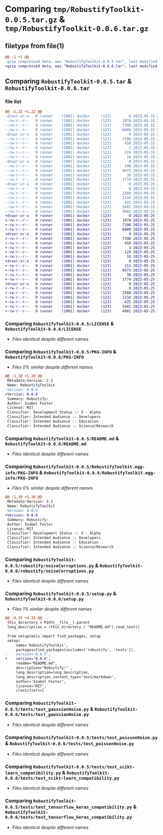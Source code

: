 # Comparing `tmp/RobustifyToolkit-0.0.5.tar.gz` & `tmp/RobustifyToolkit-0.0.6.tar.gz`

## filetype from file(1)

```diff
@@ -1 +1 @@
-gzip compressed data, was "RobustifyToolkit-0.0.5.tar", last modified: Mon May 15 21:51:13 2023, max compression
+gzip compressed data, was "RobustifyToolkit-0.0.6.tar", last modified: Thu May 25 14:05:15 2023, max compression
```

## Comparing `RobustifyToolkit-0.0.5.tar` & `RobustifyToolkit-0.0.6.tar`

### file list

```diff
@@ -1,22 +1,22 @@
-drwxr-xr-x   0 runner    (1001) docker     (123)        0 2023-05-15 21:51:13.736257 RobustifyToolkit-0.0.5/
--rw-r--r--   0 runner    (1001) docker     (123)     1070 2023-05-15 21:51:04.000000 RobustifyToolkit-0.0.5/LICENSE
--rw-r--r--   0 runner    (1001) docker     (123)     7398 2023-05-15 21:51:13.736257 RobustifyToolkit-0.0.5/PKG-INFO
--rw-r--r--   0 runner    (1001) docker     (123)     6809 2023-05-15 21:51:04.000000 RobustifyToolkit-0.0.5/README.md
-drwxr-xr-x   0 runner    (1001) docker     (123)        0 2023-05-15 21:51:13.736257 RobustifyToolkit-0.0.5/RobustifyToolkit.egg-info/
--rw-r--r--   0 runner    (1001) docker     (123)     7398 2023-05-15 21:51:13.000000 RobustifyToolkit-0.0.5/RobustifyToolkit.egg-info/PKG-INFO
--rw-r--r--   0 runner    (1001) docker     (123)      458 2023-05-15 21:51:13.000000 RobustifyToolkit-0.0.5/RobustifyToolkit.egg-info/SOURCES.txt
--rw-r--r--   0 runner    (1001) docker     (123)        1 2023-05-15 21:51:13.000000 RobustifyToolkit-0.0.5/RobustifyToolkit.egg-info/dependency_links.txt
--rw-r--r--   0 runner    (1001) docker     (123)      124 2023-05-15 21:51:13.000000 RobustifyToolkit-0.0.5/RobustifyToolkit.egg-info/requires.txt
--rw-r--r--   0 runner    (1001) docker     (123)       16 2023-05-15 21:51:13.000000 RobustifyToolkit-0.0.5/RobustifyToolkit.egg-info/top_level.txt
-drwxr-xr-x   0 runner    (1001) docker     (123)        0 2023-05-15 21:51:13.736257 RobustifyToolkit-0.0.5/robustify/
--rw-r--r--   0 runner    (1001) docker     (123)      190 2023-05-15 21:51:04.000000 RobustifyToolkit-0.0.5/robustify/__init__.py
--rw-r--r--   0 runner    (1001) docker     (123)     9473 2023-05-15 21:51:04.000000 RobustifyToolkit-0.0.5/robustify/noiseCorruptions.py
--rw-r--r--   0 runner    (1001) docker     (123)       38 2023-05-15 21:51:13.736257 RobustifyToolkit-0.0.5/setup.cfg
--rw-r--r--   0 runner    (1001) docker     (123)     1774 2023-05-15 21:51:04.000000 RobustifyToolkit-0.0.5/setup.py
-drwxr-xr-x   0 runner    (1001) docker     (123)        0 2023-05-15 21:51:13.736257 RobustifyToolkit-0.0.5/tests/
--rw-r--r--   0 runner    (1001) docker     (123)        0 2023-05-15 21:51:04.000000 RobustifyToolkit-0.0.5/tests/__init__.py
--rw-r--r--   0 runner    (1001) docker     (123)     2560 2023-05-15 21:51:04.000000 RobustifyToolkit-0.0.5/tests/test_gaussianNoise.py
--rw-r--r--   0 runner    (1001) docker     (123)     1134 2023-05-15 21:51:04.000000 RobustifyToolkit-0.0.5/tests/test_poissonNoise.py
--rw-r--r--   0 runner    (1001) docker     (123)      425 2023-05-15 21:51:04.000000 RobustifyToolkit-0.0.5/tests/test_sampling.py
--rw-r--r--   0 runner    (1001) docker     (123)     5681 2023-05-15 21:51:04.000000 RobustifyToolkit-0.0.5/tests/test_scikt-learn_compatibility.py
--rw-r--r--   0 runner    (1001) docker     (123)     4901 2023-05-15 21:51:04.000000 RobustifyToolkit-0.0.5/tests/test_tensorflow_keras_compatibility.py
+drwxr-xr-x   0 runner    (1001) docker     (123)        0 2023-05-25 14:05:15.556310 RobustifyToolkit-0.0.6/
+-rw-r--r--   0 runner    (1001) docker     (123)     1070 2023-05-25 14:05:05.000000 RobustifyToolkit-0.0.6/LICENSE
+-rw-r--r--   0 runner    (1001) docker     (123)     7398 2023-05-25 14:05:15.556310 RobustifyToolkit-0.0.6/PKG-INFO
+-rw-r--r--   0 runner    (1001) docker     (123)     6809 2023-05-25 14:05:05.000000 RobustifyToolkit-0.0.6/README.md
+drwxr-xr-x   0 runner    (1001) docker     (123)        0 2023-05-25 14:05:15.556310 RobustifyToolkit-0.0.6/RobustifyToolkit.egg-info/
+-rw-r--r--   0 runner    (1001) docker     (123)     7398 2023-05-25 14:05:15.000000 RobustifyToolkit-0.0.6/RobustifyToolkit.egg-info/PKG-INFO
+-rw-r--r--   0 runner    (1001) docker     (123)      458 2023-05-25 14:05:15.000000 RobustifyToolkit-0.0.6/RobustifyToolkit.egg-info/SOURCES.txt
+-rw-r--r--   0 runner    (1001) docker     (123)        1 2023-05-25 14:05:15.000000 RobustifyToolkit-0.0.6/RobustifyToolkit.egg-info/dependency_links.txt
+-rw-r--r--   0 runner    (1001) docker     (123)      124 2023-05-25 14:05:15.000000 RobustifyToolkit-0.0.6/RobustifyToolkit.egg-info/requires.txt
+-rw-r--r--   0 runner    (1001) docker     (123)       16 2023-05-25 14:05:15.000000 RobustifyToolkit-0.0.6/RobustifyToolkit.egg-info/top_level.txt
+drwxr-xr-x   0 runner    (1001) docker     (123)        0 2023-05-25 14:05:15.556310 RobustifyToolkit-0.0.6/robustify/
+-rw-r--r--   0 runner    (1001) docker     (123)      211 2023-05-25 14:05:05.000000 RobustifyToolkit-0.0.6/robustify/__init__.py
+-rw-r--r--   0 runner    (1001) docker     (123)     9473 2023-05-25 14:05:05.000000 RobustifyToolkit-0.0.6/robustify/noiseCorruptions.py
+-rw-r--r--   0 runner    (1001) docker     (123)       38 2023-05-25 14:05:15.556310 RobustifyToolkit-0.0.6/setup.cfg
+-rw-r--r--   0 runner    (1001) docker     (123)     1774 2023-05-25 14:05:05.000000 RobustifyToolkit-0.0.6/setup.py
+drwxr-xr-x   0 runner    (1001) docker     (123)        0 2023-05-25 14:05:15.556310 RobustifyToolkit-0.0.6/tests/
+-rw-r--r--   0 runner    (1001) docker     (123)        0 2023-05-25 14:05:05.000000 RobustifyToolkit-0.0.6/tests/__init__.py
+-rw-r--r--   0 runner    (1001) docker     (123)     2560 2023-05-25 14:05:05.000000 RobustifyToolkit-0.0.6/tests/test_gaussianNoise.py
+-rw-r--r--   0 runner    (1001) docker     (123)     1134 2023-05-25 14:05:05.000000 RobustifyToolkit-0.0.6/tests/test_poissonNoise.py
+-rw-r--r--   0 runner    (1001) docker     (123)      425 2023-05-25 14:05:05.000000 RobustifyToolkit-0.0.6/tests/test_sampling.py
+-rw-r--r--   0 runner    (1001) docker     (123)     5681 2023-05-25 14:05:05.000000 RobustifyToolkit-0.0.6/tests/test_scikt-learn_compatibility.py
+-rw-r--r--   0 runner    (1001) docker     (123)     4901 2023-05-25 14:05:05.000000 RobustifyToolkit-0.0.6/tests/test_tensorflow_keras_compatibility.py
```

### Comparing `RobustifyToolkit-0.0.5/LICENSE` & `RobustifyToolkit-0.0.6/LICENSE`

 * *Files identical despite different names*

### Comparing `RobustifyToolkit-0.0.5/PKG-INFO` & `RobustifyToolkit-0.0.6/PKG-INFO`

 * *Files 0% similar despite different names*

```diff
@@ -1,10 +1,10 @@
 Metadata-Version: 2.1
 Name: RobustifyToolkit
-Version: 0.0.5
+Version: 0.0.6
 Summary: Robustify:
 Author: Isabel Foster
 License: MIT
 Classifier: Development Status :: 3 - Alpha
 Classifier: Intended Audience :: Developers
 Classifier: Intended Audience :: Education
 Classifier: Intended Audience :: Science/Research
```

### Comparing `RobustifyToolkit-0.0.5/README.md` & `RobustifyToolkit-0.0.6/README.md`

 * *Files identical despite different names*

### Comparing `RobustifyToolkit-0.0.5/RobustifyToolkit.egg-info/PKG-INFO` & `RobustifyToolkit-0.0.6/RobustifyToolkit.egg-info/PKG-INFO`

 * *Files 0% similar despite different names*

```diff
@@ -1,10 +1,10 @@
 Metadata-Version: 2.1
 Name: RobustifyToolkit
-Version: 0.0.5
+Version: 0.0.6
 Summary: Robustify:
 Author: Isabel Foster
 License: MIT
 Classifier: Development Status :: 3 - Alpha
 Classifier: Intended Audience :: Developers
 Classifier: Intended Audience :: Education
 Classifier: Intended Audience :: Science/Research
```

### Comparing `RobustifyToolkit-0.0.5/robustify/noiseCorruptions.py` & `RobustifyToolkit-0.0.6/robustify/noiseCorruptions.py`

 * *Files identical despite different names*

### Comparing `RobustifyToolkit-0.0.5/setup.py` & `RobustifyToolkit-0.0.6/setup.py`

 * *Files 1% similar despite different names*

```diff
@@ -4,15 +4,15 @@
 this_directory = Path(__file__).parent
 long_description = (this_directory / "README.md").read_text()
 
 from setuptools import find_packages, setup
 setup(
     name='RobustifyToolkit',
     packages=find_packages(include=['robustify', 'tests']),
-    version='0.0.5',
+    version='0.0.6',
     readme="README.md",
     description="Robustify:" ,
     long_description=long_description,
     long_description_content_type='text/markdown',
     author='Isabel Foster',
     license='MIT',
     classifiers=[
```

### Comparing `RobustifyToolkit-0.0.5/tests/test_gaussianNoise.py` & `RobustifyToolkit-0.0.6/tests/test_gaussianNoise.py`

 * *Files identical despite different names*

### Comparing `RobustifyToolkit-0.0.5/tests/test_poissonNoise.py` & `RobustifyToolkit-0.0.6/tests/test_poissonNoise.py`

 * *Files identical despite different names*

### Comparing `RobustifyToolkit-0.0.5/tests/test_scikt-learn_compatibility.py` & `RobustifyToolkit-0.0.6/tests/test_scikt-learn_compatibility.py`

 * *Files identical despite different names*

### Comparing `RobustifyToolkit-0.0.5/tests/test_tensorflow_keras_compatibility.py` & `RobustifyToolkit-0.0.6/tests/test_tensorflow_keras_compatibility.py`

 * *Files identical despite different names*


